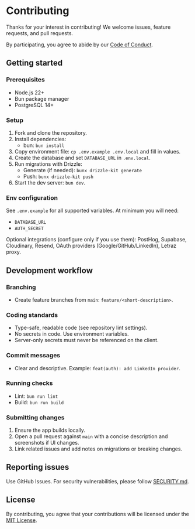 # Contributing

Thanks for your interest in contributing! We welcome issues, feature requests, and pull requests.

By participating, you agree to abide by our [Code of Conduct](./CODE_OF_CONDUCT.md).

## Getting started

### Prerequisites
- Node.js 22+
- Bun package manager
- PostgreSQL 14+

### Setup
1. Fork and clone the repository.
2. Install dependencies:
   - bun: `bun install`
3. Copy environment file: `cp .env.example .env.local` and fill in values.
4. Create the database and set `DATABASE_URL` in `.env.local`.
5. Run migrations with Drizzle:
   - Generate (if needed): `bunx drizzle-kit generate`
   - Push: `bunx drizzle-kit push`
6. Start the dev server: `bun dev`.

### Env configuration
See `.env.example` for all supported variables. At minimum you will need:
- `DATABASE_URL`
- `AUTH_SECRET`

Optional integrations (configure only if you use them): PostHog, Supabase, Cloudinary, Resend, OAuth providers (Google/GitHub/LinkedIn), Letraz proxy.

## Development workflow

### Branching
- Create feature branches from `main`: `feature/<short-description>`.

### Coding standards
- Type-safe, readable code (see repository lint settings).
- No secrets in code. Use environment variables.
- Server-only secrets must never be referenced on the client.

### Commit messages
- Clear and descriptive. Example: `feat(auth): add LinkedIn provider`.

### Running checks
- Lint: `bun run lint`
- Build: `bun run build`

### Submitting changes
1. Ensure the app builds locally.
2. Open a pull request against `main` with a concise description and screenshots if UI changes.
3. Link related issues and add notes on migrations or breaking changes.

## Reporting issues
Use GitHub Issues. For security vulnerabilities, please follow [SECURITY.md](./SECURITY.md).

## License
By contributing, you agree that your contributions will be licensed under the [MIT License](./LICENSE).
